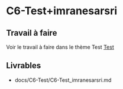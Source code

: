 
# C6-Test+imranesarsri
 
## Travail à faire
Voir le travail à faire dans le thème Test
[Test](https://github.com/solicoders/evaluation/issues/10)

## Livrables
- docs/C6-Test/C6-Test_imranesarsri.md 
 
